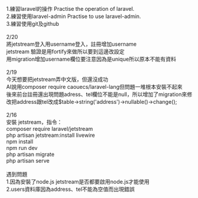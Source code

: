 1.練習laravel的操作 Practise the operation of laravel.<br>
2.練習使用laravel-admin Practise to use laravel-admin.<br>
3.練習使用git及github<br>
<br>
2/20<br>
將jetstream登入用username登入，註冊增加username<br>
jetstream 驗證是用fortify來做所以要到這邊改設定<br>
用migration增加username欄位要注意因為是unique所以原本不能有資料<br>
<br>
2/19<br>
今天想要把jetstream弄中文版，但還沒成功<br>
AI說用composer require caouecs/laravel-lang但問題一堆根本安裝不起來<br>
後來前台註冊還出現問題adress、tel欄位不能是null，所以增加了migration來修改把address跟tel改成$table->string('address')->nullable()->change();<br>
<br>
2/16<br>
安裝 jetstream，指令：<br>
composer require laravel/jetstream<br>
php artisan jetstream:install livewire<br>
npm install<br>
npm run dev<br>
php artisan migrate<br>
php artisan serve<br>
<br>
遇到問題<br>
1.因為安裝了node.js jetstream是否都要啟用node.js才能使用<br>
2.users資料庫因為address、tel不能為空值而出現錯誤<br>
<br>
